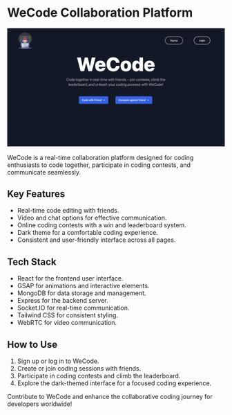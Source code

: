 # WeCode Collaboration Platform

![Home Page](we-code-collab/public/images/wecode-home.png)

WeCode is a real-time collaboration platform designed for coding enthusiasts to code together, participate in coding contests, and communicate seamlessly.

## Key Features
- Real-time code editing with friends.
- Video and chat options for effective communication.
- Online coding contests with a win and leaderboard system.
- Dark theme for a comfortable coding experience.
- Consistent and user-friendly interface across all pages.

## Tech Stack
- React for the frontend user interface.
- GSAP for animations and interactive elements.
- MongoDB for data storage and management.
- Express for the backend server.
- Socket.IO for real-time communication.
- Tailwind CSS for consistent styling.
- WebRTC for video communication.

## How to Use
1. Sign up or log in to WeCode.
2. Create or join coding sessions with friends.
3. Participate in coding contests and climb the leaderboard.
4. Explore the dark-themed interface for a focused coding experience.

Contribute to WeCode and enhance the collaborative coding journey for developers worldwide!
